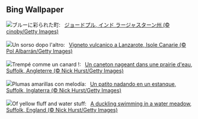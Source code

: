 ## Bing Wallpaper
![](https://www.bing.com/th?id=OHR.BlueCityIndia_JA-JP8642255541_UHD.jpg&w=1000)ブルーに彩られた町:&nbsp;&ensp;[ジョードプル, インド ラージャスターン州 (© cinoby/Getty Images)](https://www.bing.com/th?id=OHR.BlueCityIndia_JA-JP8642255541_UHD.jpg)
<br><br/>
![](https://www.bing.com/th?id=OHR.LaGeriaLanzarote_IT-IT5537790219_UHD.jpg&w=1000)Un sorso dopo l'altro:&nbsp;&ensp;[Vigneto vulcanico a Lanzarote, Isole Canarie (© Pol Albarrán/Getty Images)](https://www.bing.com/th?id=OHR.LaGeriaLanzarote_IT-IT5537790219_UHD.jpg)
<br><br/>
![](https://www.bing.com/th?id=OHR.LittleDuckling_FR-FR7460969875_UHD.jpg&w=1000)Trempé comme un canard !:&nbsp;&ensp;[Un caneton nageant dans une prairie d'eau, Suffolk, Angleterre (© Nick Hurst/Getty Images)](https://www.bing.com/th?id=OHR.LittleDuckling_FR-FR7460969875_UHD.jpg)
<br><br/>
![](https://www.bing.com/th?id=OHR.LittleDuckling_ES-ES9482906211_UHD.jpg&w=1000)Plumas amarillas con melodía:&nbsp;&ensp;[Un patito nadando en un estanque, Suffolk, Inglaterra (© Nick Hurst/Getty Images)](https://www.bing.com/th?id=OHR.LittleDuckling_ES-ES9482906211_UHD.jpg)
<br><br/>
![](https://www.bing.com/th?id=OHR.LittleDuckling_EN-GB2863897779_UHD.jpg&w=1000)Of yellow fluff and water stuff:&nbsp;&ensp;[A duckling swimming in a water meadow, Suffolk, England (© Nick Hurst/Getty Images)](https://www.bing.com/th?id=OHR.LittleDuckling_EN-GB2863897779_UHD.jpg)
<br><br/>
